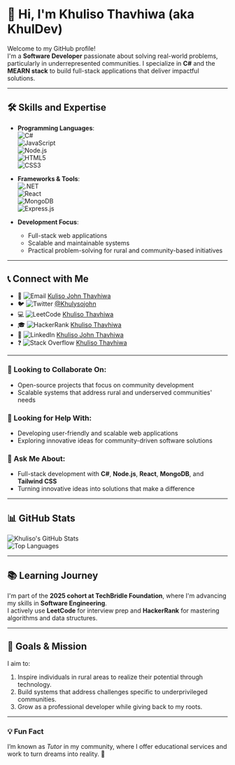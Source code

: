 # 👋 Hi, I'm Khuliso Thavhiwa (aka KhulDev)

Welcome to my GitHub profile!  
I'm a **Software Developer** passionate about solving real-world problems, particularly in underrepresented communities. I specialize in **C#** and the **MEARN stack** to build full-stack applications that deliver impactful solutions.

---

## 🛠️ Skills and Expertise

- **Programming Languages**:  
  ![C#](https://img.shields.io/badge/C%23-%23239120.svg?style=flat&logo=c-sharp&logoColor=white)  
  ![JavaScript](https://img.shields.io/badge/JavaScript-%23F7DF1E.svg?style=flat&logo=javascript&logoColor=black)  
  ![Node.js](https://img.shields.io/badge/Node.js-%23339933.svg?style=flat&logo=nodedotjs&logoColor=white)  
  ![HTML5](https://img.shields.io/badge/HTML5-%23E34F26.svg?style=flat&logo=html5&logoColor=white)  
  ![CSS3](https://img.shields.io/badge/CSS3-%231572B6.svg?style=flat&logo=css3&logoColor=white)

- **Frameworks & Tools**:  
  ![.NET](https://img.shields.io/badge/.NET-%23512BD4.svg?style=flat&logo=dotnet&logoColor=white)  
  ![React](https://img.shields.io/badge/React-%2361DAFB.svg?style=flat&logo=react&logoColor=black)  
  ![MongoDB](https://img.shields.io/badge/MongoDB-%2347A248.svg?style=flat&logo=mongodb&logoColor=white)  
  ![Express.js](https://img.shields.io/badge/Express.js-%23000000.svg?style=flat&logo=express&logoColor=white)

- **Development Focus**:  
  - Full-stack web applications  
  - Scalable and maintainable systems  
  - Practical problem-solving for rural and community-based initiatives  

---


## 📞 Connect with Me

- 📧 ![Email](https://img.shields.io/badge/Email-D14836?style=flat&logo=gmail&logoColor=white) [Kuliso John Thavhiwa](mailto:khuliso.thavhiwa@techbridlesolution.org)  
- 🐦 ![Twitter](https://img.shields.io/badge/Twitter-%231DA1F2.svg?style=flat&logo=twitter&logoColor=white) [@Khulysojohn](https://twitter.com/Khulysojohn)  
- 💻 ![LeetCode](https://img.shields.io/badge/LeetCode-%23FFA116.svg?style=flat&logo=leetcode&logoColor=white) [Khuliso Thavhiwa](https://leetcode.com/KhulisoThavhiwa)  
- 🎓 ![HackerRank](https://img.shields.io/badge/HackerRank-%232EC866.svg?style=flat&logo=hackerrank&logoColor=white) [Khuliso Thavhiwa](https://www.hackerrank.com/KhulisoThavhiwa)  
- 🏢 ![LinkedIn](https://img.shields.io/badge/LinkedIn-%230077B5.svg?style=flat&logo=linkedin&logoColor=white) [Khuliso John Thavhiwa](https://www.linkedin.com/in/khulysojohn)  
- ❓ ![Stack Overflow](https://img.shields.io/badge/Stack_Overflow-%23FE7A16.svg?style=flat&logo=stackoverflow&logoColor=white) [Khuliso Thavhiwa](https://stackoverflow.com/users/<your-stackoverflow-id>)

---

### 👯 Looking to Collaborate On:
- Open-source projects that focus on community development  
- Scalable systems that address rural and underserved communities' needs  

### 🤔 Looking for Help With:
- Developing user-friendly and scalable web applications  
- Exploring innovative ideas for community-driven software solutions  

### 💬 Ask Me About:
- Full-stack development with **C#**, **Node.js**, **React**, **MongoDB**, and **Tailwind CSS**  
- Turning innovative ideas into solutions that make a difference  


---

## 📊 GitHub Stats

![Khuliso's GitHub Stats](https://github-readme-stats.vercel.app/api?username=khulisojohn&show_icons=true&theme=radical)  
![Top Languages](https://github-readme-stats.vercel.app/api/top-langs/?username=khulisojohn&layout=compact&theme=radical)

---

## 📚 Learning Journey

I'm part of the **2025 cohort at TechBridle Foundation**, where I'm advancing my skills in **Software Engineering**.  
I actively use **LeetCode** for interview prep and **HackerRank** for mastering algorithms and data structures.

---

## 🎯 Goals & Mission

I aim to:  
1. Inspire individuals in rural areas to realize their potential through technology.  
2. Build systems that address challenges specific to underprivileged communities.  
3. Grow as a professional developer while giving back to my roots.

---


### 💡 Fun Fact

I’m known as *Tutor* in my community, where I offer  educational services and work to turn dreams into reality. 🌟  
